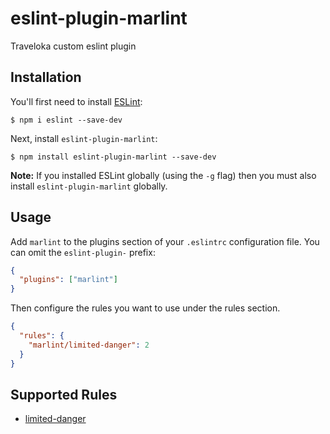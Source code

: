 # eslint-plugin-marlint

Traveloka custom eslint plugin

## Installation

You'll first need to install [ESLint](http://eslint.org):

```
$ npm i eslint --save-dev
```

Next, install `eslint-plugin-marlint`:

```
$ npm install eslint-plugin-marlint --save-dev
```

**Note:** If you installed ESLint globally (using the `-g` flag) then you must
also install `eslint-plugin-marlint` globally.

## Usage

Add `marlint` to the plugins section of your `.eslintrc` configuration file. You
can omit the `eslint-plugin-` prefix:

```json
{
  "plugins": ["marlint"]
}
```

Then configure the rules you want to use under the rules section.

```json
{
  "rules": {
    "marlint/limited-danger": 2
  }
}
```

## Supported Rules

* [limited-danger](docs/rules/limited-danger.md)
